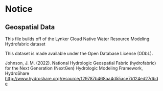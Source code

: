 # Notice

## Geospatial Data

This file builds off of the Lynker Cloud Native Water Resource Modeling Hydrofabric dataset

This dataset is made available under the Open Database License (ODbL).

Johnson, J. M. (2022). National Hydrologic Geospatial Fabric (hydrofabric) for the Next Generation (NextGen) Hydrologic Modeling Framework,
HydroShare http://www.hydroshare.org/resource/129787b468aa4d55ace7b124ed27dbde
